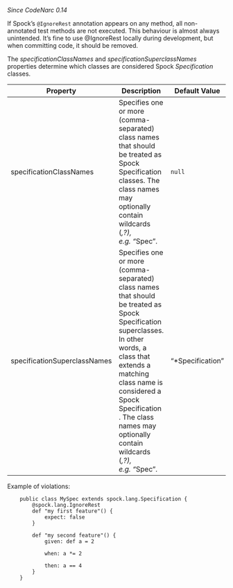 *Since CodeNarc 0.14*

If Spock’s `@IgnoreRest` annotation appears on any method, all
non-annotated test methods are not executed. This behaviour is almost
always unintended. It’s fine to use @IgnoreRest locally during
development, but when committing code, it should be removed.

The *specificationClassNames* and *specificationSuperclassNames*
properties determine which classes are considered Spock *Specification*
classes.

<table>
<colgroup>
<col style="width: 40%" />
<col style="width: 33%" />
<col style="width: 25%" />
</colgroup>
<thead>
<tr class="header">
<th>Property</th>
<th>Description</th>
<th>Default Value</th>
</tr>
</thead>
<tbody>
<tr class="odd">
<td>specificationClassNames</td>
<td>Specifies one or more (comma-separated) class names that should be treated as Spock Specification classes. The class names may optionally contain wildcards (<em>,?), e.g. “</em>Spec”.</td>
<td><code>null</code></td>
</tr>
<tr class="even">
<td>specificationSuperclassNames</td>
<td>Specifies one or more (comma-separated) class names that should be treated as Spock Specification superclasses. In other words, a class that extends a matching class name is considered a Spock Specification . The class names may optionally contain wildcards (<em>,?), e.g. “</em>Spec”.</td>
<td>“*Specification”</td>
</tr>
</tbody>
</table>

Example of violations:

        public class MySpec extends spock.lang.Specification {
            @spock.lang.IgnoreRest
            def "my first feature"() {
                expect: false
            }

            def "my second feature"() {
                given: def a = 2

                when: a *= 2

                then: a == 4
            }
        }
